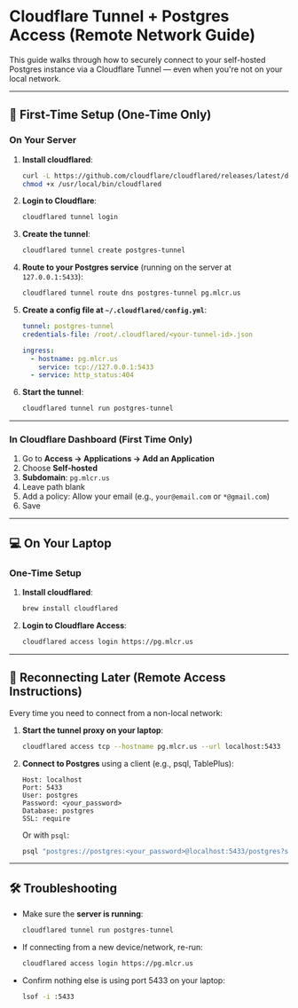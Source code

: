 # Cloudflare Tunnel + Postgres Access (Remote Network Guide)

This guide walks through how to securely connect to your self-hosted Postgres instance via a Cloudflare Tunnel — even when you're not on your local network.

---

## 🔧 First-Time Setup (One-Time Only)

### On Your Server

1. **Install cloudflared**:
   ```bash
   curl -L https://github.com/cloudflare/cloudflared/releases/latest/download/cloudflared-linux-amd64 -o /usr/local/bin/cloudflared
   chmod +x /usr/local/bin/cloudflared
   ```

2. **Login to Cloudflare**:
   ```bash
   cloudflared tunnel login
   ```

3. **Create the tunnel**:
   ```bash
   cloudflared tunnel create postgres-tunnel
   ```

4. **Route to your Postgres service** (running on the server at `127.0.0.1:5433`):
   ```bash
   cloudflared tunnel route dns postgres-tunnel pg.mlcr.us
   ```

5. **Create a config file at `~/.cloudflared/config.yml`**:
   ```yaml
   tunnel: postgres-tunnel
   credentials-file: /root/.cloudflared/<your-tunnel-id>.json

   ingress:
     - hostname: pg.mlcr.us
       service: tcp://127.0.0.1:5433
     - service: http_status:404
   ```

6. **Start the tunnel**:
   ```bash
   cloudflared tunnel run postgres-tunnel
   ```

---

### In Cloudflare Dashboard (First Time Only)

1. Go to **Access → Applications → Add an Application**
2. Choose **Self-hosted**
3. **Subdomain**: `pg.mlcr.us`
4. Leave path blank
5. Add a policy: Allow your email (e.g., `your@email.com` or `*@gmail.com`)
6. Save

---

## 💻 On Your Laptop

### One-Time Setup

1. **Install cloudflared**:
   ```bash
   brew install cloudflared
   ```

2. **Login to Cloudflare Access**:
   ```bash
   cloudflared access login https://pg.mlcr.us
   ```

---

## 🔁 Reconnecting Later (Remote Access Instructions)

Every time you need to connect from a non-local network:

1. **Start the tunnel proxy on your laptop**:
   ```bash
   cloudflared access tcp --hostname pg.mlcr.us --url localhost:5433
   ```

2. **Connect to Postgres** using a client (e.g., psql, TablePlus):

   ```
   Host: localhost
   Port: 5433
   User: postgres
   Password: <your_password>
   Database: postgres
   SSL: require
   ```

   Or with `psql`:
   ```bash
   psql "postgres://postgres:<your_password>@localhost:5433/postgres?sslmode=require"
   ```

---

## 🛠 Troubleshooting

- Make sure the **server is running**:
  ```bash
  cloudflared tunnel run postgres-tunnel
  ```

- If connecting from a new device/network, re-run:
  ```bash
  cloudflared access login https://pg.mlcr.us
  ```

- Confirm nothing else is using port 5433 on your laptop:
  ```bash
  lsof -i :5433
  ```
